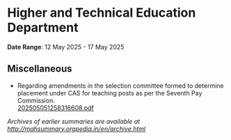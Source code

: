 # Higher and Technical Education Department

**Date Range**: 12 May 2025 - 17 May 2025


## Miscellaneous
- Regarding amendments in the selection committee formed to determine placement under CAS for teaching posts as per the Seventh Pay Commission.\
  [202505051258316608.pdf](https://gr.maharashtra.gov.in/Site/Upload/Government%20Resolutions/English/202505051258316608.pdf)


*Archives of earlier summaries are available at http://mahsummary.orgpedia.in/en/archive.html*